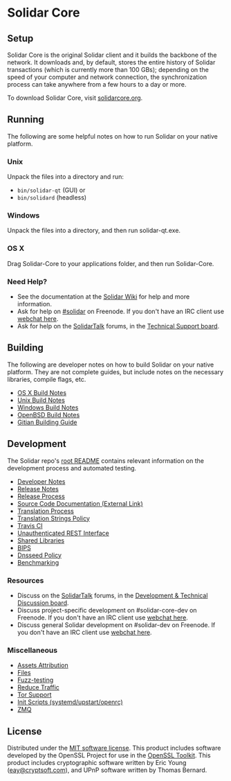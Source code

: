 Solidar Core
=============

Setup
---------------------
Solidar Core is the original Solidar client and it builds the backbone of the network. It downloads and, by default, stores the entire history of Solidar transactions (which is currently more than 100 GBs); depending on the speed of your computer and network connection, the synchronization process can take anywhere from a few hours to a day or more.

To download Solidar Core, visit [solidarcore.org](https://solidarcore.org/en/releases/).

Running
---------------------
The following are some helpful notes on how to run Solidar on your native platform.

### Unix

Unpack the files into a directory and run:

- `bin/solidar-qt` (GUI) or
- `bin/solidard` (headless)

### Windows

Unpack the files into a directory, and then run solidar-qt.exe.

### OS X

Drag Solidar-Core to your applications folder, and then run Solidar-Core.

### Need Help?

* See the documentation at the [Solidar Wiki](https://en.solidar.it/wiki/Main_Page)
for help and more information.
* Ask for help on [#solidar](http://webchat.freenode.net?channels=solidar) on Freenode. If you don't have an IRC client use [webchat here](http://webchat.freenode.net?channels=solidar).
* Ask for help on the [SolidarTalk](https://solidartalk.org/) forums, in the [Technical Support board](https://solidartalk.org/index.php?board=4.0).

Building
---------------------
The following are developer notes on how to build Solidar on your native platform. They are not complete guides, but include notes on the necessary libraries, compile flags, etc.

- [OS X Build Notes](build-osx.md)
- [Unix Build Notes](build-unix.md)
- [Windows Build Notes](build-windows.md)
- [OpenBSD Build Notes](build-openbsd.md)
- [Gitian Building Guide](gitian-building.md)

Development
---------------------
The Solidar repo's [root README](/README.md) contains relevant information on the development process and automated testing.

- [Developer Notes](developer-notes.md)
- [Release Notes](release-notes.md)
- [Release Process](release-process.md)
- [Source Code Documentation (External Link)](https://dev.visucore.com/solidar/doxygen/)
- [Translation Process](translation_process.md)
- [Translation Strings Policy](translation_strings_policy.md)
- [Travis CI](travis-ci.md)
- [Unauthenticated REST Interface](REST-interface.md)
- [Shared Libraries](shared-libraries.md)
- [BIPS](bips.md)
- [Dnsseed Policy](dnsseed-policy.md)
- [Benchmarking](benchmarking.md)

### Resources
* Discuss on the [SolidarTalk](https://solidartalk.org/) forums, in the [Development & Technical Discussion board](https://solidartalk.org/index.php?board=6.0).
* Discuss project-specific development on #solidar-core-dev on Freenode. If you don't have an IRC client use [webchat here](http://webchat.freenode.net/?channels=solidar-core-dev).
* Discuss general Solidar development on #solidar-dev on Freenode. If you don't have an IRC client use [webchat here](http://webchat.freenode.net/?channels=solidar-dev).

### Miscellaneous
- [Assets Attribution](assets-attribution.md)
- [Files](files.md)
- [Fuzz-testing](fuzzing.md)
- [Reduce Traffic](reduce-traffic.md)
- [Tor Support](tor.md)
- [Init Scripts (systemd/upstart/openrc)](init.md)
- [ZMQ](zmq.md)

License
---------------------
Distributed under the [MIT software license](/COPYING).
This product includes software developed by the OpenSSL Project for use in the [OpenSSL Toolkit](https://www.openssl.org/). This product includes
cryptographic software written by Eric Young ([eay@cryptsoft.com](mailto:eay@cryptsoft.com)), and UPnP software written by Thomas Bernard.
